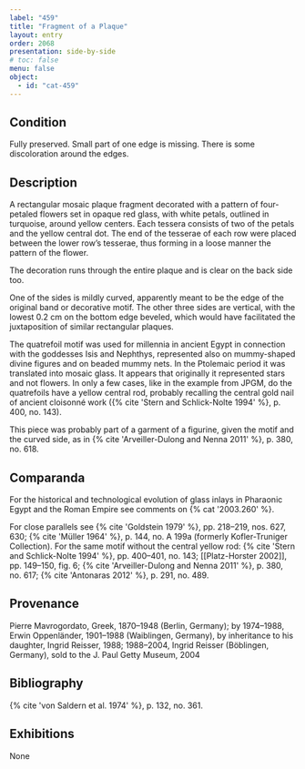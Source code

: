 ```yaml
---
label: "459"
title: "Fragment of a Plaque"
layout: entry
order: 2068
presentation: side-by-side
# toc: false
menu: false
object:
  - id: "cat-459"
---
```


## Condition

Fully preserved. Small part of one edge is missing. There is some discoloration around the edges.

## Description

A rectangular mosaic plaque fragment decorated with a pattern of four-petaled flowers set in opaque red glass, with white petals, outlined in turquoise, around yellow centers. Each tessera consists of two of the petals and the yellow central dot. The end of the tesserae of each row were placed between the lower row’s tesserae, thus forming in a loose manner the pattern of the flower.

The decoration runs through the entire plaque and is clear on the back side too.

One of the sides is mildly curved, apparently meant to be the edge of the original band or decorative motif. The other three sides are vertical, with the lowest 0.2 cm on the bottom edge beveled, which would have facilitated the juxtaposition of similar rectangular plaques.

The quatrefoil motif was used for millennia in ancient Egypt in connection with the goddesses Isis and Nephthys, represented also on mummy-shaped divine figures and on beaded mummy nets. In the Ptolemaic period it was translated into mosaic glass. It appears that originally it represented stars and not flowers. In only a few cases, like in the example from JPGM, do the quatrefoils have a yellow central rod, probably recalling the central gold nail of ancient cloisonné work ({% cite 'Stern and Schlick-Nolte 1994' %}, p. 400, no. 143).

This piece was probably part of a garment of a figurine, given the motif and the curved side, as in {% cite 'Arveiller-Dulong and Nenna 2011' %}, p. 380, no. 618.

## Comparanda

For the historical and technological evolution of glass inlays in Pharaonic Egypt and the Roman Empire see comments on {% cat '2003.260' %}.

For close parallels see {% cite 'Goldstein 1979' %}, pp. 218–219, nos. 627, 630; {% cite 'Müller 1964' %}, p. 144, no. A 199a (formerly Kofler-Truniger Collection). For the same motif without the central yellow rod: {% cite 'Stern and Schlick-Nolte 1994' %}, pp. 400–401, no. 143; [[Platz-Horster 2002]], pp. 149–150, fig. 6; {% cite 'Arveiller-Dulong and Nenna 2011' %}, p. 380, no. 617; {% cite 'Antonaras 2012' %}, p. 291, no. 489.

## Provenance

Pierre Mavrogordato, Greek, 1870–1948 (Berlin, Germany); by 1974–1988, Erwin Oppenländer, 1901–1988 (Waiblingen, Germany), by inheritance to his daughter, Ingrid Reisser, 1988; 1988–2004, Ingrid Reisser (Böblingen, Germany), sold to the J. Paul Getty Museum, 2004

## Bibliography

{% cite 'von Saldern et al. 1974' %}, p. 132, no. 361.

## Exhibitions

None